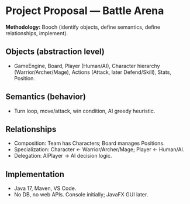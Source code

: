 # Project Proposal — Battle Arena

**Methodology:** Booch (identify objects, define semantics, define relationships, implement).

## Objects (abstraction level)
- GameEngine, Board, Player (Human/AI), Character hierarchy (Warrior/Archer/Mage), Actions (Attack, later Defend/Skill), Stats, Position.

## Semantics (behavior)
- Turn loop, move/attack, win condition, AI greedy heuristic.

## Relationships
- Composition: Team has Characters; Board manages Positions.
- Specialization: Character <- Warrior/Archer/Mage; Player <- Human/AI.
- Delegation: AIPlayer → AI decision logic.

## Implementation
- Java 17, Maven, VS Code.
- No DB, no web APIs. Console initially; JavaFX GUI later.